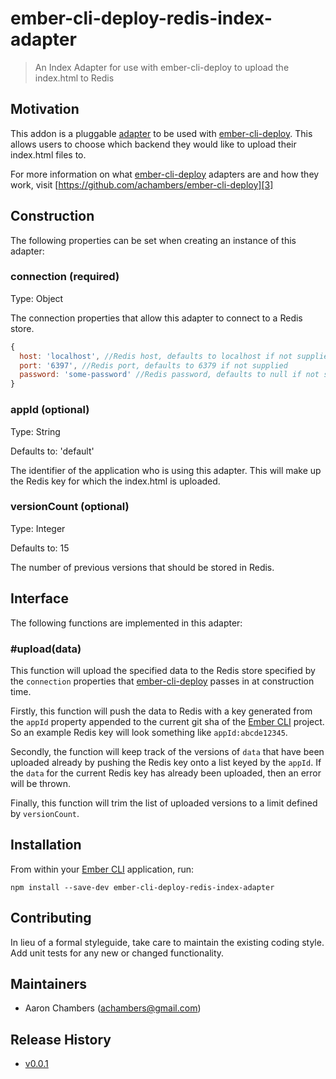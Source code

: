 # ember-cli-deploy-redis-index-adapter

> An Index Adapter for use with ember-cli-deploy to upload the index.html to Redis

## Motivation

This addon is a pluggable [adapter][3] to be used with [ember-cli-deploy][1].  This allows users to choose which backend they would like to upload their index.html files to.

For more information on what [ember-cli-deploy][1] adapters are and how they work, visit [https://github.com/achambers/ember-cli-deploy][3]

## Construction

The following properties can be set when creating an instance of this adapter:

### connection (required)

Type: Object

The connection properties that allow this adapter to connect to a Redis store.

```javascript
{
  host: 'localhost', //Redis host, defaults to localhost if not supplied
  port: '6397', //Redis port, defaults to 6379 if not supplied
  password: 'some-password' //Redis password, defaults to null if not supplied
}
```

### appId (optional)

Type: String

Defaults to: 'default'

The identifier of the application who is using this adapter.  This will make up the Redis key for which the index.html is uploaded.

### versionCount (optional)

Type: Integer

Defaults to: 15

The number of previous versions that should be stored in Redis.

## Interface

The following functions are implemented in this adapter:

### \#upload(data)

This function will upload the specified data to the Redis store specified by the `connection` properties that [ember-cli-deploy][1] passes in at construction time.

Firstly, this function will push the data to Redis with a key generated from the `appId` property appended to the current git sha of the [Ember CLI][2] project.  So an example Redis key will look something like `appId:abcde12345`.

Secondly, the function will keep track of the versions of `data` that have been uploaded already by pushing the Redis key onto a list keyed by the `appId`.  If the `data` for the current Redis key has already been uploaded, then an error will be thrown.

Finally, this function will trim the list of uploaded versions to a limit defined by `versionCount`.

## Installation

From within your [Ember CLI][2] application, run:

```shell
npm install --save-dev ember-cli-deploy-redis-index-adapter
```

## Contributing

In lieu of a formal styleguide, take care to maintain the existing coding style. Add unit tests for any new or changed functionality.

## Maintainers

- Aaron Chambers (achambers@gmail.com)

## Release History

- [v0.0.1][4]


[1]: https://github.com/achambers/ember-cli-deploy "ember-cli-deploy"
[2]: http://ember-cli.com "Ember CLI"
[3]: https://github.com/achambers/ember-cli-deploy#adapters "ember-cli-deploy adapters"
[4]: https://github.com/achambers/ember-cli-deploy-redis-index-adapter/releases/tag/v0.0.1 "Release v0.0.1"

